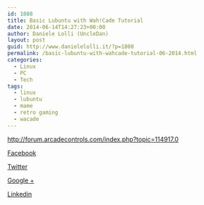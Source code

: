 ```yaml
---
id: 1808
title: Basic Lubuntu with Wah!Cade Tutorial
date: 2014-06-14T14:27:23+00:00
author: Daniele Lolli (UncleDan)
layout: post
guid: http://www.danielelolli.it/?p=1808
permalink: /basic-lubuntu-with-wahcade-tutorial-06-2014.html
categories:
  - Linux
  - PC
  - Tech
tags:
  - linux
  - lubuntu
  - mame
  - retro gaming
  - wacade
---
```

<http://forum.arcadecontrols.com/index.php?topic=114917.0>

<div class="container_share">
  <a href="http://www.facebook.com/sharer.php?u=http://www.danielelolli.it/basic-lubuntu-with-wahcade-tutorial-06-2014.html&t=Basic Lubuntu with Wah!Cade Tutorial" target="_blank" class="button_purab_share facebook"><span><i class="icon-facebook"></i></span>
  
  <p>
    Facebook
  </p></a> 
  
  <a href="http://twitter.com/share?url=http://www.danielelolli.it/basic-lubuntu-with-wahcade-tutorial-06-2014.html&text=Basic Lubuntu with Wah!Cade Tutorial" target="_blank" class="button_purab_share twitter"><span><i class="icon-twitter"></i></span>
  
  <p>
    Twitter
  </p></a> 
  
  <a href="https://plus.google.com/share?url=http://www.danielelolli.it/basic-lubuntu-with-wahcade-tutorial-06-2014.html" target="_blank" class="button_purab_share google-plus"><span><i class="icon-google-plus"></i></span>
  
  <p>
    Google +
  </p></a> 
  
  <a href="http://www.linkedin.com/shareArticle?mini=true&url=http://www.danielelolli.it/basic-lubuntu-with-wahcade-tutorial-06-2014.html&title=Basic Lubuntu with Wah!Cade Tutorial" target="_blank" class="button_purab_share linkedin"><span><i class="icon-linkedin"></i></span>
  
  <p>
    Linkedin
  </p></a>
</div>